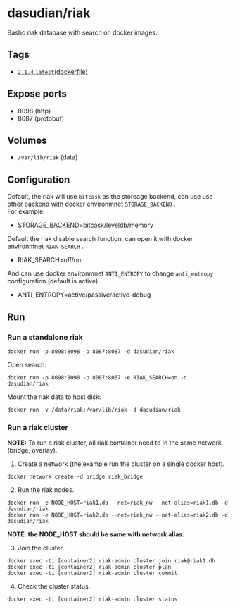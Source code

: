 # dasudian/riak

Basho riak database with search on docker images.

## Tags

- [`2.1.4`,`latest`(dockerfile)](https://github.com/Dasudian/docker-riak/blob/master/Dockerfile)  

## Expose ports

- 8098  (http)  
- 8087  (protobuf)  

## Volumes

- `/var/lib/riak`   (data)   

## Configuration

Default, the riak will use `bitcask` as the storeage backend, can use use other backend with docker environmnet `STORAGE_BACKEND` .  
For example:  

- STORAGE_BACKEND=bitcask/leveldb/memory  

Default the riak disable search function, can open it with docker environmnet `RIAK_SEARCH` .

- RIAK_SEARCH=off/on

And can use docker environmnet `ANTI_ENTROPY` to change `anti_entropy` configuration (default is active).  

- ANTI_ENTROPY=active/passive/active-debug

## Run

### Run a standalone riak

`docker run -p 8098:8098 -p 8087:8087 -d dasudian/riak`  

Open search:  

`docker run -p 8098:8098 -p 8087:8087 -e RIAK_SEARCH=on -d dasudian/riak`  

Mount the riak data to host disk:  

`docker run -v /data/riak:/var/lib/riak -d dasudian/riak`  

### Run a riak cluster

**NOTE:** To run a riak cluster, all riak container need to in the same network (bridge, overlay).  

1. Create a network (the example run the cluster on a single docker host).  

`docker network create -d bridge riak_bridge`

2. Run the riak nodes.  

`docker run -e NODE_HOST=riak1.db --net=riak_nw --net-alias=riak1.db -d dasudian/riak`  
`docker run -e NODE_HOST=riak2.db --net=riak_nw --net-alias=riak2.db -d dasudian/riak` 

**NOTE: the NODE_HOST should be same with network alias.**

3. Join the cluster.  

`docker exec -ti [container2] riak-admin cluster join riak@riak1.db`  
`docker exec -ti [container2] riak-admin cluster plan`  
`docker exec -ti [container2] riak-admin cluster commit`  

4. Check the cluster status.  

`docker exec -ti [container2] riak-admin cluster status`
